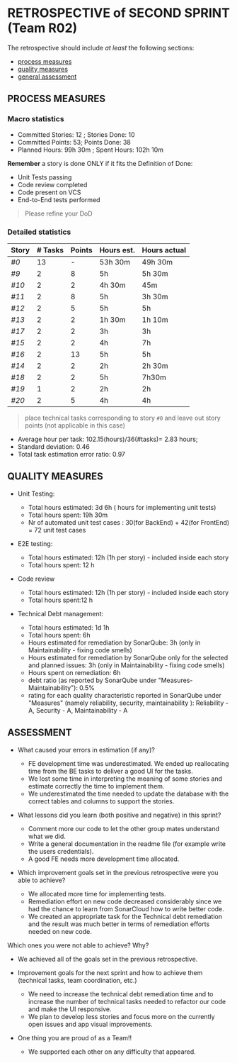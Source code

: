 # RETROSPECTIVE of SECOND SPRINT (Team R02)

The retrospective should include _at least_ the following
sections:

- [process measures](#process-measures)
- [quality measures](#quality-measures)
- [general assessment](#assessment)

## PROCESS MEASURES

### Macro statistics

- Committed Stories: 12 ; Stories Done: 10
- Committed Points: 53; Points Done: 38
- Planned Hours: 99h 30m ; Spent Hours: 102h 10m

**Remember** a story is done ONLY if it fits the Definition of Done:

- Unit Tests passing
- Code review completed
- Code present on VCS
- End-to-End tests performed

> Please refine your DoD

### Detailed statistics

| Story | # Tasks | Points | Hours est. | Hours actual     |
| ----- | ------- | ------ | ---------- | ---------------- |
| _#0_  | 13       | -      | 53h 30m    | 49h 30m          |
| _#9_  | 2       | 8      | 5h         | 5h 30m              |
| _#10_  | 2       | 2      | 4h 30m         | 45m              |
| _#11_  | 2       | 8     | 5h        | 3h 30m             |
| _#12_  | 2       | 5      | 5h         | 5h               |
| _#13_  | 2       | 2      | 1h 30m         | 1h 10m           |
| _#17_  | 2       | 2      | 3h         | 3h           |
| _#15_  | 2       | 2      | 4h         | 7h               |
| _#16_  | 2       | 13      | 5h         | 5h               |
| _#14_  | 2       | 2      | 2h         | 2h 30m           |
| _#18_  | 2       | 2      | 5h         | 7h30m           |
| _#19_  | 1       | 2      | 2h         | 2h               |
| _#20_  | 2       | 5      | 4h         | 4h               |

> place technical tasks corresponding to story `#0` and leave out story points (not applicable in this case)

- Average hour per task: 102.15(hours)/36(#tasks)= 2.83 hours; 
- Standard deviation: 0.46
- Total task estimation error ratio: 0.97

## QUALITY MEASURES

- Unit Testing:
  - Total hours estimated: 3d 6h ( hours for implementing unit tests) 
  - Total hours spent: 19h 30m 
  - Nr of automated unit test cases : 30(for BackEnd) + 42(for FrontEnd) = 72 unit test cases

- E2E testing:
  - Total hours estimated: 12h (1h per story) - included inside each story
  - Total hours spent: 12 h
- Code review
  - Total hours estimated: 12h (1h per story) - included inside each story
  - Total hours spent:12 h
- Technical Debt management:
  - Total hours estimated: 1d 1h
  - Total hours spent: 6h
  - Hours estimated for remediation by SonarQube: 3h (only in Maintainability - fixing code smells)
  - Hours estimated for remediation by SonarQube only for the selected and planned issues: 3h (only in Maintainability - fixing code smells)
  - Hours spent on remediation: 6h
  - debt ratio (as reported by SonarQube under "Measures-Maintainability"): 0.5%
  - rating for each quality characteristic reported in SonarQube under "Measures" (namely reliability, security, maintainability ): Reliability - A, Security - A, Maintainability - A

## ASSESSMENT

- What caused your errors in estimation (if any)?
  - FE development time was underestimated. We ended up reallocating time from the BE tasks to deliver a good UI for the tasks.
  - We lost some time in interpreting the meaning of some stories and estimate correctly the time to implement them.
  - We underestimated the time needed to update the database with the correct tables and columns to support the stories.


- What lessons did you learn (both positive and negative) in this sprint?
  - Comment more our code to let the other group mates understand what we did.
  - Write a general documentation in the readme file (for example write the users credentials).
  - A good FE needs more development time allocated.


- Which improvement goals set in the previous retrospective were you able to achieve?
  - We allocated more time for implementing tests.
  - Remediation effort on new code decreased considerably since we had the chance to learn from SonarCloud how to write better code.
  - We created an appropriate task for the Technical debt remediation and the result was much better in terms of remediation efforts needed on new code.

Which ones you were not able to achieve? Why?
  - We achieved all of the goals set in the previous retrospective.


- Improvement goals for the next sprint and how to achieve them (technical tasks, team coordination, etc.)
  - We need to increase the technical debt remediation time and to increase the number of technical tasks needed to refactor our code and make the UI responsive.
  - We plan to develop less stories and focus more on the currently open issues and app visual improvements.



- One thing you are proud of as a Team!!
  - We supported each other on any difficulty that appeared.




